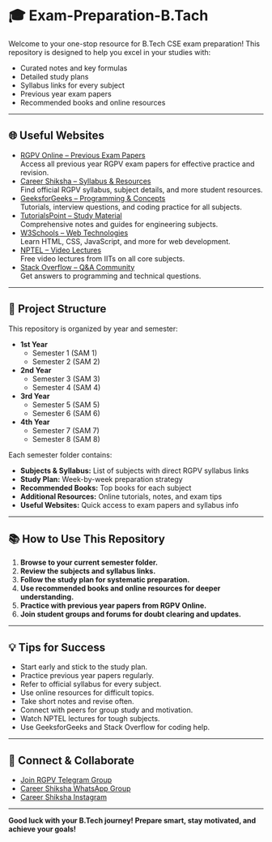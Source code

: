# 🎓 Exam-Preparation-B.Tach

Welcome to your one-stop resource for B.Tech CSE exam preparation! This repository is designed to help you excel in your studies with:
- Curated notes and key formulas
- Detailed study plans
- Syllabus links for every subject
- Previous year exam papers
- Recommended books and online resources

---

## 🌐 Useful Websites
- [RGPV Online – Previous Exam Papers](https://www.rgpvonline.com/)  
  Access all previous year RGPV exam papers for effective practice and revision.
- [Career Shiksha – Syllabus & Resources](https://career-shiksha.com/)  
  Find official RGPV syllabus, subject details, and more student resources.
- [GeeksforGeeks – Programming & Concepts](https://www.geeksforgeeks.org/)  
  Tutorials, interview questions, and coding practice for all subjects.
- [TutorialsPoint – Study Material](https://www.tutorialspoint.com/)  
  Comprehensive notes and guides for engineering subjects.
- [W3Schools – Web Technologies](https://www.w3schools.com/)  
  Learn HTML, CSS, JavaScript, and more for web development.
- [NPTEL – Video Lectures](https://nptel.ac.in/)  
  Free video lectures from IITs on all core subjects.
- [Stack Overflow – Q&A Community](https://stackoverflow.com/)  
  Get answers to programming and technical questions.

---

## 📁 Project Structure

This repository is organized by year and semester:

- **1st Year**
  - Semester 1 (SAM 1)
  - Semester 2 (SAM 2)
- **2nd Year**
  - Semester 3 (SAM 3)
  - Semester 4 (SAM 4)
- **3rd Year**
  - Semester 5 (SAM 5)
  - Semester 6 (SAM 6)
- **4th Year**
  - Semester 7 (SAM 7)
  - Semester 8 (SAM 8)

Each semester folder contains:
- **Subjects & Syllabus:** List of subjects with direct RGPV syllabus links
- **Study Plan:** Week-by-week preparation strategy
- **Recommended Books:** Top books for each subject
- **Additional Resources:** Online tutorials, notes, and exam tips
- **Useful Websites:** Quick access to exam papers and syllabus info

---

## 📚 How to Use This Repository
1. **Browse to your current semester folder.**
2. **Review the subjects and syllabus links.**
3. **Follow the study plan for systematic preparation.**
4. **Use recommended books and online resources for deeper understanding.**
5. **Practice with previous year papers from RGPV Online.**
6. **Join student groups and forums for doubt clearing and updates.**

---

## 💡 Tips for Success
- Start early and stick to the study plan.
- Practice previous year papers regularly.
- Refer to official syllabus for every subject.
- Use online resources for difficult topics.
- Take short notes and revise often.
- Connect with peers for group study and motivation.
- Watch NPTEL lectures for tough subjects.
- Use GeeksforGeeks and Stack Overflow for coding help.

---

## 🤝 Connect & Collaborate
- [Join RGPV Telegram Group](https://t.me/career_shiksha_rgpv)
- [Career Shiksha WhatsApp Group](https://chat.whatsapp.com/C6ce1JsS9IbHx6PhAdEfEF)
- [Career Shiksha Instagram](https://www.instagram.com/career_shiksha?igsh=OW9id3AydHQyb3Zp)

---

**Good luck with your B.Tech journey! Prepare smart, stay motivated, and achieve your goals!**
